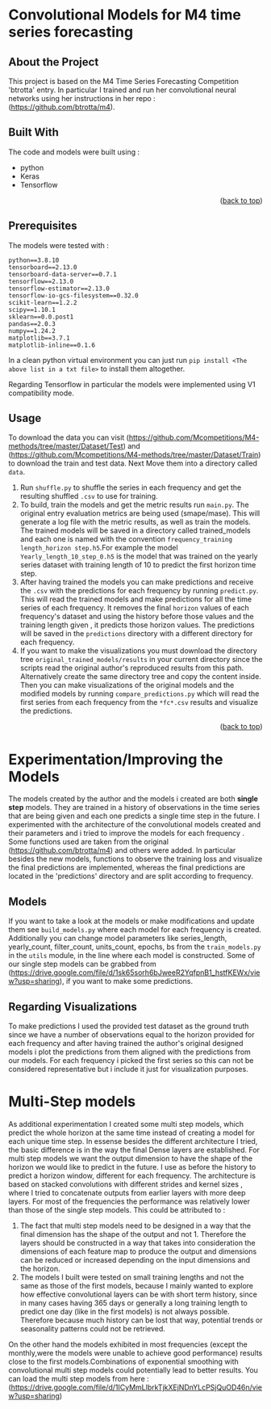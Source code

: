 <a name="readme-top"></a>

# Convolutional Models for M4 time series forecasting

## About the Project
This project is based on the M4 Time Series Forecasting Competition 'btrotta' entry. In particular I trained and run her convolutional neural networks using her instructions in her repo : (https://github.com/btrotta/m4).


## Built With

The code and models were built using :
* python
* Keras
* Tensorflow


<p align="right">(<a href="#readme-top">back to top</a>)</p>

## Prerequisites
The models were tested with :
```
python==3.8.10
tensorboard==2.13.0
tensorboard-data-server==0.7.1
tensorflow==2.13.0
tensorflow-estimator==2.13.0
tensorflow-io-gcs-filesystem==0.32.0
scikit-learn==1.2.2
scipy==1.10.1
sklearn==0.0.post1
pandas==2.0.3
numpy==1.24.2
matplotlib==3.7.1
matplotlib-inline==0.1.6
```
In a clean python virtual environment you can just run `pip install <The above list in a txt file>` to install them altogether.

Regarding Tensorflow in particular the models were implemented using V1 compatibility mode.

## Usage
To download the data you can visit (https://github.com/Mcompetitions/M4-methods/tree/master/Dataset/Test) and (https://github.com/Mcompetitions/M4-methods/tree/master/Dataset/Train) to download the train and test data. Next Move them into a directory called `data`.
1. Run `shuffle.py` to shuffle the series in each frequency and get the resulting shuffled `.csv`  to use for training.
2. To build, train the models and get the metric results run `main.py`. The original entry evaluation metrics are being used (smape/mase). This will generate a log file with the metric results, as well as train the models. The trained models will be saved in a directory called trained_models and each one is named with the convention `frequency_training length_horizon step.h5`.For example the model `Yearly_length_10_step_0.h5` is the model that was trained on the yearly series dataset with training length of 10 to predict the first horizon time step.  
3. After having trained the models you can make predictions and receive the `.csv` with the predictions for each frequency by running `predict.py`. This will read the trained models and make predictions for all the time series of each frequency. It removes the final `horizon` values of each frequency's dataset  and using the history before those values and the training length given , it predicts those horizon values. The predictions will be saved in the `predictions` directory with a different directory for each frequency.
4. If you want to make the visualizations you must download the directory tree `original_trained_models/results` in your current directory since the scripts read the original author's reproduced results from this path. Alternatively create the same directory tree and copy the content inside. Then you can make visualizations of the original models and the modified models by running `compare_predictions.py` which will read the first series from each frequency from the `*fc*.csv` results and visualize the predictions.

<p align="right">(<a href="#readme-top">back to top</a>)</p>

# Experimentation/Improving the Models
The models created by the author and the models i created are both **single step** models. They are trained in a history of observations in the time series that are being given and each one predicts a single time step in the future.
I experimented with the architecture of the convolutional models created and their parameters and i tried to improve the models for each frequency . Some functions used are taken from the original (https://github.com/btrotta/m4) and others were added. In particular besides the new models, functions to observe the training loss and visualize the final predictions are implemented, whereas the final predictions are located in the 'predictions' directory and are split according to frequency.

## Models
If you want to take a look at the models or make modifications and update them see `build_models.py` where each model for each frequency is created. Additionally you can change model parameters like series_length, yearly_count, filter_count, units_count, epochs, bs from the `train_models.py` in the `utils` module, in the line where each model is constructed. Some of our single step models can be grabbed from (https://drive.google.com/file/d/1sk65sorh6bJweeR2YqfpnB1_hstfKEWx/view?usp=sharing), if you want to make some predictions.

## Regarding Visualizations
To make predictions I used the provided test dataset as the ground truth since we have a number of observations equal to the horizon provided for each frequency and after having trained the author's original designed models i plot the predictions from them aligned with the predictions from our models. For each frequency i picked the first series so this can not be considered representative but i include it just for visualization purposes.

# Multi-Step models
As additional experimentation I created some multi step models, which predict the whole horizon at the same time instead of creating a model for each unique time step. In essense besides the different architecture I tried, the basic difference is in the way the final Dense layers are established. For multi step models we want the output dimension to have the shape of the horizon we would like to predict in the future. I use as before the history to predict a horizon window, different for each frequency.
The architecture is based on stacked convolutions with different strides and kernel sizes , where I tried to concatenate outputs from earlier layers with more deep layers.
For most of the frequencies the performance was relatively lower than those of the single step models. This could be attributed to :
1. The fact that multi step models need to be designed in a way that the final dimension has the shape of the output and not 1. Therefore the layers should be constructed in a way that takes into consideration the dimensions of each feature map to produce the output and dimensions can be reduced or increased depending on the input dimensions and the horizon.
2. The models I built were tested on small training lengths and not the same as those of the first models, because I mainly wanted to explore how effective convolutional layers can be with short term history, since in many cases having 365 days or generally a long training length to predict one day (like in the first models) is not always possible. Therefore because much history can be lost that way, potential trends or seasonality patterns could not be retrieved.

On the other hand the models exhibited in most frequencies (except the monthly,were the models were unable to achieve good performance) results close to the first models.Combinations of exponential smoothing with convolutional multi step models could potentially lead to better results.
You can load the multi step models from here : (https://drive.google.com/file/d/1ICyMmLlbrkTjkXEjNDnYLcPSjQuOD46n/view?usp=sharing)
